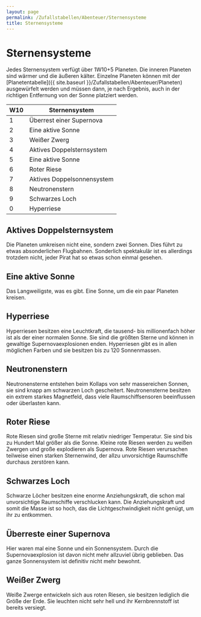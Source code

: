 ```yaml
---
layout: page
permalink: /Zufallstabellen/Abenteuer/Sternensysteme
title: Sternensysteme
---
```


# Sternensysteme

Jedes Sternensystem verfügt über <span class="dice">1W10+5</span> Planeten. Die inneren Planeten sind wärmer und die äußeren kälter. Einzelne Planeten können mit der [Planetentabelle]({{ site.baseurl }}/Zufallstabellen/Abenteuer/Planeten) ausgewürfelt werden und müssen dann, je nach Ergebnis, auch in der richtigen Entfernung von der Sonne platziert werden.

<table>
<thead>
<tr><th>W10</th><th>Sternensystem</th></tr>
</thead>
<tbody>
<tr><td>1</td><td>Überrest einer Supernova</td></tr>
<tr><td>2</td><td>Eine aktive Sonne</td></tr>
<tr><td>3</td><td>Weißer Zwerg</td></tr>
<tr><td>4</td><td>Aktives Doppelsternsystem</td></tr>
<tr><td>5</td><td>Eine aktive Sonne</td></tr>
<tr><td>6</td><td>Roter Riese</td></tr>
<tr><td>7</td><td>Aktives Doppelsonnensystem</td></tr>
<tr><td>8</td><td>Neutronenstern</td></tr>
<tr><td>9</td><td>Schwarzes Loch</td></tr>
<tr><td>0</td><td>Hyperriese</td></tr>
</tbody>
</table>

## Aktives Doppelsternsystem

Die Planeten umkreisen nicht eine, sondern zwei Sonnen. Dies führt zu etwas absonderlichen Flugbahnen. Sonderlich spektakulär ist es allerdings trotzdem nicht, jeder Pirat hat so etwas schon einmal gesehen.

## Eine aktive Sonne

Das Langweiligste, was es gibt. Eine Sonne, um die ein paar Planeten kreisen.

## Hyperriese

Hyperriesen besitzen eine Leuchtkraft, die tausend- bis millionenfach höher ist als der einer normalen Sonne. Sie sind die größten Sterne und können in gewaltige Supernovaexplosionen enden. Hyperriesen gibt es in allen möglichen Farben und sie besitzen bis zu 120 Sonnenmassen.

## Neutronenstern

Neutronensterne entstehen beim Kollaps von sehr massereichen Sonnen, sie sind knapp am schwarzen Loch gescheitert. Neutronensterne besitzen ein extrem starkes Magnetfeld, dass viele Raumschiffsensoren beeinflussen oder überlasten kann.

## Roter Riese

Rote Riesen sind große Sterne mit relativ niedriger Temperatur. Sie sind bis zu Hundert Mal größer als die Sonne. Kleine rote Riesen werden zu weißen Zwergen und große explodieren als Supernova. Rote Riesen verursachen teilweise einen starken Sternenwind, der allzu unvorsichtige Raumschiffe durchaus zerstören kann.

## Schwarzes Loch

Schwarze Löcher besitzen eine enorme Anziehungskraft, die schon mal unvorsichtige Raumschiffe verschlucken kann. Die Anziehungskraft und somit die Masse ist so hoch, das die Lichtgeschwindigkeit nicht genügt, um ihr zu entkommen.

## Überreste einer Supernova

Hier waren mal eine Sonne und ein Sonnensystem. Durch die Supernovaexplosion ist davon nicht mehr allzuviel übrig geblieben. Das ganze Sonnensystem ist definitiv nicht mehr bewohnt.

## Weißer Zwerg

Weiße Zwerge entwickeln sich aus roten Riesen, sie besitzen lediglich die Größe der Erde. Sie leuchten nicht sehr hell und ihr Kernbrennstoff ist bereits versiegt.
